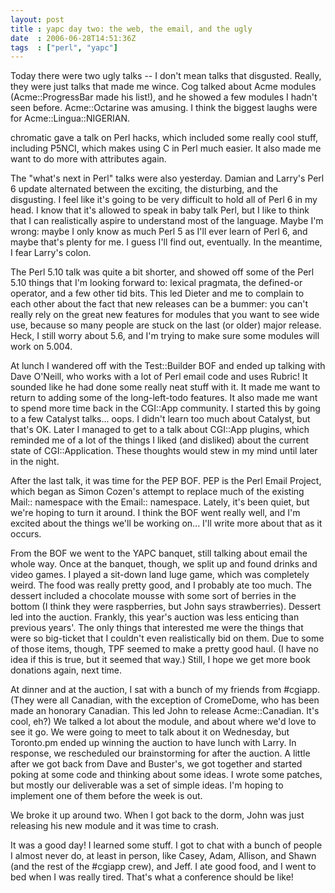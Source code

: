 ```yaml
---
layout: post
title : yapc day two: the web, the email, and the ugly
date  : 2006-06-28T14:51:36Z
tags  : ["perl", "yapc"]
---
```

Today there were two ugly talks -- I don't mean talks that disgusted.  Really, they were just talks that made me wince.  Cog talked about Acme modules (Acme::ProgressBar made his list!), and he showed a few modules I hadn't seen before.  Acme::Octarine was amusing.  I think the biggest laughs were for Acme::Lingua::NIGERIAN.

chromatic gave a talk on Perl hacks, which included some really cool stuff, including P5NCI, which makes using C in Perl much easier.  It also made me want to do more with attributes again.

The "what's next in Perl" talks were also yesterday.  Damian and Larry's Perl 6 update alternated between the exciting, the disturbing, and the disgusting.  I feel like it's going to be very difficult to hold all of Perl 6 in my head.  I know that it's allowed to speak in baby talk Perl, but I like to think that I can realistically aspire to understand most of the language.  Maybe I'm wrong: maybe I only know as much Perl 5 as I'll ever learn of Perl 6, and maybe that's plenty for me.  I guess I'll find out, eventually.  In the meantime, I fear Larry's colon.

The Perl 5.10 talk was quite a bit shorter, and showed off some of the Perl 5.10 things that I'm looking forward to: lexical pragmata, the defined-or operator, and a few other tid bits.  This led Dieter and me to complain to each other about the fact that new releases can be a bummer: you can't really rely on the great new features for modules that you want to see wide use, because so many people are stuck on the last (or older) major release.  Heck, I still worry about 5.6, and I'm trying to make sure some modules will work on 5.004.

At lunch I wandered off with the Test::Builder BOF and ended up talking with Dave O'Neill, who works with a lot of Perl email code and uses Rubric!  It sounded like he had done some really neat stuff with it.  It made me want to return to adding some of the long-left-todo features.  It also made me want to spend more time back in the CGI::App community.  I started this by going to a few Catalyst talks... oops.  I didn't learn too much about Catalyst, but that's OK.  Later I managed to get to a talk about CGI::App plugins, which reminded me of a lot of the things I liked (and disliked) about the current state of CGI::Application.  These thoughts would stew in my mind until later in the night.

After the last talk, it was time for the PEP BOF.  PEP is the Perl Email Project, which began as Simon Cozen's attempt to replace much of the existing Mail:: namespace with the Email:: namespace.  Lately, it's been quiet, but we're hoping to turn it around.  I think the BOF went really well, and I'm excited about the things we'll be working on... I'll write more about that as it occurs.

From the BOF we went to the YAPC banquet, still talking about email the whole way.  Once at the banquet, though, we split up and found drinks and video games.  I played a sit-down land luge game, which was completely weird.  The food was really pretty good, and I probably ate too much.  The dessert included a chocolate mousse with some sort of berries in the bottom (I think they were raspberries, but John says strawberries).  Dessert led into the auction. Frankly, this year's auction was less enticing than previous years'.  The only things that interested me were the things that were so big-ticket that I couldn't even realistically bid on them.  Due to some of those items, though, TPF seemed to make a pretty good haul.  (I have no idea if this is true, but it seemed that way.)  Still, I hope we get more book donations again, next time.

At dinner and at the auction, I sat with a bunch of my friends from #cgiapp. (They were all Canadian, with the exception of CromeDome, who has been made an honorary Canadian.  This led John to release Acme::Canadian.  It's cool, eh?) We talked a lot about the module, and about where we'd love to see it go.  We were going to meet to talk about it on Wednesday, but Toronto.pm ended up winning the auction to have lunch with Larry.  In response, we rescheduled our brainstorming for after the auction.  A little after we got back from Dave and Buster's, we got together and started poking at some code and thinking about some ideas.  I wrote some patches, but mostly our deliverable was a set of simple ideas.  I'm hoping to implement one of them before the week is out.

We broke it up around two.  When I got back to the dorm, John was just releasing his new module and it was time to crash.

It was a good day!  I learned some stuff.  I got to chat with a bunch of people I almost never do, at least in person, like Casey, Adam, Allison, and Shawn (and the rest of the #cgiapp crew), and Jeff.  I ate good food, and I went to bed when I was really tired.  That's what a conference should be like! 
